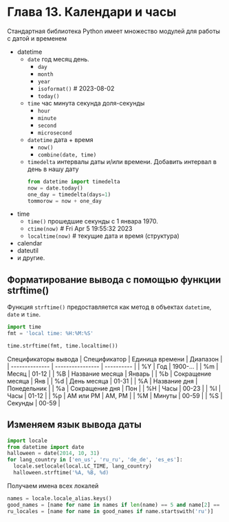 # Глава 13. Календари и часы
Стандартная библиотека Python имеет множество модулей для работы с датой и временем
- datetime
  - `date` год месяц день.
    - `day`
    - `month`
    - `year`
    - `isoformat()` # 2023-08-02
    - `today()`
  - `time` час минута секунда доля-секунды
    - `hour`
    - `minute`
    - `second`
    - `microsecond`
  - `datetime` дата + время
    - `now()`
    - `combine(date, time)`
  - `timedelta` интервалы даты и/или времени.
    Добавить интервал в день в нашу дату
    ```python
    from datetime import timedelta
    now = date.today()
    one_day = timedelta(days=1)
    tommorow = now + one_day
    ```
- time
  - `time()` прошедшие секунды с 1 январа 1970.
  - `ctime(now)` # Fri Apr 5 19:55:32 2023
  - `localtime(now)` # текущие дата и время (структура)
- calendar
- dateutil
- и другие.

## Форматирование вывода с помощью функции strftime()
Функция `strftime()` предоставляется как метод в объектах `datetime`, `date` и `time`.
```python
import time
fmt = 'local time: %H:%M:%S'

time.strftime(fmt, time.localtime())
```
Спецификаторы вывода
| Спецификатор   | Единица времени   | Диапазон    |
| -------------- | ----------------  | ----------  |
| %Y             | Год               | 1900-...    |
| %m             | Месяц             | 01-12       |
| %B             | Название месяца   | Январь      |
| %b             | Сокращение месяца | Янв         |
| %d             | День месяца       | 01-31       |
| %A             | Название дня      | Понедельник |
| %a             | Сокращение дня    | Пон         |
| %H             | Часы              | 00-23       |
| %I             | Часы              | 01-12       |
| %p             | AM или PM         | AM, PM      |
| %M             | Минуты            | 00-59       |
| %S             | Секунды           | 00-59       |

## Изменяем язык вывода даты
```python
import locale
from datetime import date
halloween = date(2014, 10, 31)
for lang_country in ['en_us', 'ru_ru', 'de_de', 'es_es']:
  locale.setlocale(local.LC_TIME, lang_country)
  halloween.strftime('%A, %B, %d)
```
Получаем имена всех локалей
```python
names = locale.locale_alias.keys()
good_names = [name for name in names if len(name) == 5 and name[2] == '_']
ru_locales = [name for name in good_names if name.startswith('ru')]
```
